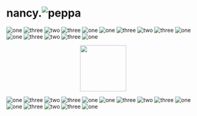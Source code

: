 <!--
**nancykama/nancykama** is a ✨ _special_ ✨ repository because its `README.md` (this file) appears on your GitHub profile.

Here are some ideas to get you started:

- 🔭 I’m currently working on ...
- 🌱 I’m currently learning ...
- 👯 I’m looking to collaborate on ...
- 🤔 I’m looking for help with ...
- 💬 Ask me about ...
- 📫 How to reach me: ...
- 😄 Pronouns: ...
- ⚡ Fun fact: ...
-->

# nancy.![peppa](https://github.com/nancykama/nancykama/blob/main/peprrrr.png)

![one](https://github.com/nancykama/nancykama/blob/main/uno.png)
![three](https://github.com/nancykama/nancykama/blob/main/tres.png)
![two](https://github.com/nancykama/nancykama/blob/main/dos.png)
![three](https://github.com/nancykama/nancykama/blob/main/tres.png)
![one](https://github.com/nancykama/nancykama/blob/main/uno.png)
![one](https://github.com/nancykama/nancykama/blob/main/uno.png)
![three](https://github.com/nancykama/nancykama/blob/main/tres.png)
![two](https://github.com/nancykama/nancykama/blob/main/dos.png)
![three](https://github.com/nancykama/nancykama/blob/main/tres.png)
![one](https://github.com/nancykama/nancykama/blob/main/uno.png)
![one](https://github.com/nancykama/nancykama/blob/main/uno.png)
![three](https://github.com/nancykama/nancykama/blob/main/tres.png)
![two](https://github.com/nancykama/nancykama/blob/main/dos.png)
![three](https://github.com/nancykama/nancykama/blob/main/tres.png)
![one](https://github.com/nancykama/nancykama/blob/main/uno.png)



<p align="center">
<img height="120em" src="http://github-readme-streak-stats.herokuapp.com?user=nancykama&show_icons=true&hide_border=true&&count_private=true&include_all_commits=true&title_color=EB478B&text_color=EF6CA3&bg_color=FDEDF3&show_icons=true&icon_color=F391BA(https://git.io/streak-stats)"/>

</p> 

![one](https://github.com/nancykama/nancykama/blob/main/uno.png)
![three](https://github.com/nancykama/nancykama/blob/main/tres.png)
![two](https://github.com/nancykama/nancykama/blob/main/dos.png)
![three](https://github.com/nancykama/nancykama/blob/main/tres.png)
![one](https://github.com/nancykama/nancykama/blob/main/uno.png)
![one](https://github.com/nancykama/nancykama/blob/main/uno.png)
![three](https://github.com/nancykama/nancykama/blob/main/tres.png)
![two](https://github.com/nancykama/nancykama/blob/main/dos.png)
![three](https://github.com/nancykama/nancykama/blob/main/tres.png)
![one](https://github.com/nancykama/nancykama/blob/main/uno.png)
![one](https://github.com/nancykama/nancykama/blob/main/uno.png)
![three](https://github.com/nancykama/nancykama/blob/main/tres.png)
![two](https://github.com/nancykama/nancykama/blob/main/dos.png)
![three](https://github.com/nancykama/nancykama/blob/main/tres.png)
![one](https://github.com/nancykama/nancykama/blob/main/uno.png)


